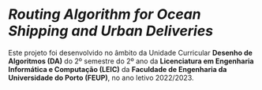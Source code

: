 # *Routing Algorithm for Ocean Shipping and Urban Deliveries*

Este projeto foi desenvolvido no âmbito da Unidade Curricular **Desenho de Algoritmos (DA)** do 2º semestre do 2º ano da **Licenciatura em Engenharia Informática e Computação (LEIC)** da **Faculdade de Engenharia da Universidade do Porto (FEUP)**, no ano letivo 2022/2023.
